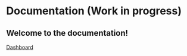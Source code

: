 # Documentation (Work in progress)

## Welcome to the documentation!

[Dashboard](./app/pages/dashboard.md)
